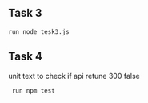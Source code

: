 ## Task 3 
   
    run node tesk3.js


## Task 4
unit text to check if api retune 300 false

     
     run npm test
    
